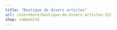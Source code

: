 ```yaml
---
title: "Boutique de divers articles"
url: /nzerekore/boutique-de-divers-articles-22/
shop: commodité
---
```

